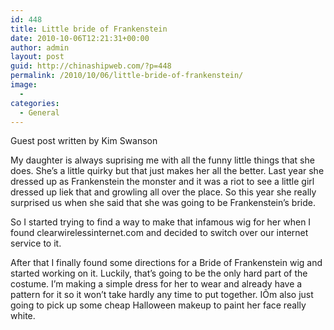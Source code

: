 ```yaml
---
id: 448
title: Little bride of Frankenstein
date: 2010-10-06T12:21:31+00:00
author: admin
layout: post
guid: http://chinashipweb.com/?p=448
permalink: /2010/10/06/little-bride-of-frankenstein/
image:
  - 
categories:
  - General
---
```

Guest post written by Kim Swanson

My daughter is always suprising me with all the funny little things that she does. She&#8217;s a little quirky but that just makes her all the better. Last year she dressed up as Frankenstein the monster and it was a riot to see a little girl dressed up liek that and growling all over the place. So this year she really surprised us when she said that she was going to be Frankenstein&#8217;s bride.

So I started trying to find a way to make that infamous wig for her when I found clearwirelessinternet.com and decided to switch over our internet service to it.

After that I finally found some directions for a Bride of Frankenstein wig and started working on it. Luckily, that&#8217;s going to be the only hard part of the costume. I&#8217;m making a simple dress for her to wear and already have a pattern for it so it won&#8217;t take hardly any time to put together. IÕm also just going to pick up some cheap Halloween makeup to paint her face really white.